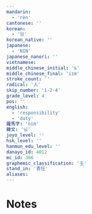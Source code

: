 ```yaml
---
mandarin:
  - 'rèn'
cantonese: ''
korean:
  - '임'
korean_native: ''
japanese:
  - 'NIN'
japanese_nanori: ''
vietnamese:
middle_chinese_initial: 'ȵ'
middle_chinese_final: 'iɪm'
stroke_count: ''
radical: '人'
skip_number: '1-2-4'
grade_level: 4
pos: ''
english:
  - 'responsibility'
  - 'duty'
羅馬字: 'nim'
韓文: '님'
joyo_level: ''
hsk_level: ''
hanmun_edu_level: ''
danayo_id: 4012
mc_id: 386
graphemic_classification: '壬'
stand_in: '責任'
aliases:
---
```


# Notes
